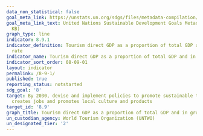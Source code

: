 ```yaml
---
data_non_statistical: false
goal_meta_link: https://unstats.un.org/sdgs/files/metadata-compilation/Metadata-Goal-8.pdf
goal_meta_link_text: United Nations Sustainable Development Goals Metadata (PDF 526
  KB)
graph_type: line
indicator: 8.9.1
indicator_definition: Tourism direct GDP as a proportion of total GDP and in growth
  rate
indicator_name: Tourism direct GDP as a proportion of total GDP and in growth rate
indicator_sort_order: 08-09-01
layout: indicator
permalink: /8-9-1/
published: true
reporting_status: notstarted
sdg_goal: '8'
target: By 2030, devise and implement policies to promote sustainable tourism that
  creates jobs and promotes local culture and products
target_id: '8.9'
graph_title: Tourism direct GDP as a proportion of total GDP and in growth rate
un_custodian_agency: World Tourism Organization (UNTWO)
un_designated_tier: '2'
---
```

